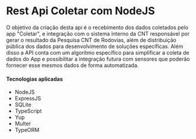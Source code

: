 # Rest Api Coletar com NodeJS

O objetivo da criação desta api é o recebimento dos dados coletados pelo app "Coletar", e integração com o sistema interno da CNT responsável por gerar o resultado da Pesquisa CNT de Rodovias, além de distribuição pública dos dados para desenvolvimento de soluções específicas. Além disso a API conta com um algoritmo específico para simplificar a coleta de dados do App e possibilitar a integração futura com sensores que poderão fornecer esse mesmos dados de forma automatizada.

#### Tecnologias aplicadas

- NodeJS
- ExpressJS
- SQLite
- TypeScript
- Yup
- Multer
- TypeORM
